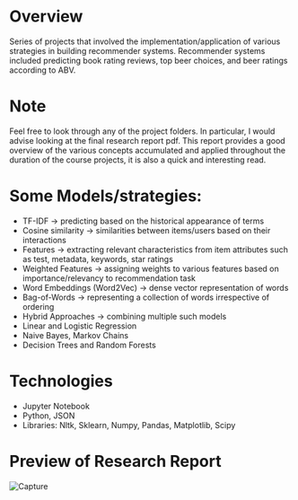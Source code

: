 # Overview
Series of projects that involved the implementation/application of various strategies in building recommender systems.
Recommender systems included predicting book rating reviews, top beer choices, and beer ratings according to ABV.

# Note
Feel free to look through any of the project folders. 
In particular, I would advise looking at the final research report pdf. 
This report provides a good overview of the various concepts accumulated and applied throughout the duration of the course projects, it is also a quick and interesting read.

# Some Models/strategies: 
- TF-IDF                     -> predicting based on the historical appearance of terms
- Cosine similarity          -> similarities between items/users based on their interactions
- Features                   -> extracting relevant characteristics from item attributes such as test, metadata, keywords, star ratings
- Weighted Features          -> assigning weights to various features based on importance/relevancy to recommendation task
- Word Embeddings (Word2Vec) -> dense vector representation of words
- Bag-of-Words               -> representing a collection of words irrespective of ordering
- Hybrid Approaches          -> combining multiple such models
- Linear and Logistic Regression
- Naive Bayes, Markov Chains
- Decision Trees and Random Forests

# Technologies
- Jupyter Notebook
- Python, JSON
- Libraries: Nltk, Sklearn, Numpy, Pandas, Matplotlib, Scipy

# Preview of Research Report
![Capture](https://github.com/cubinCheese/recommender-systems-projects/assets/93562548/fe41d9bd-84e9-4d1b-91d3-128ad1868ced)
